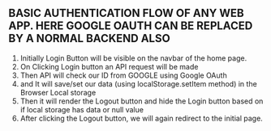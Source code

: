 ## BASIC AUTHENTICATION FLOW OF ANY WEB APP. HERE GOOGLE OAUTH CAN BE REPLACED BY A NORMAL BACKEND ALSO

1. Initially Login Button will be visible on the navbar of the home page.
2. On Clicking Login button  an API request will be made
3. Then API will check our ID from GOOGLE using Google OAuth 
4. and It will save/set our data (using localStorage.setItem method) in the Browser Local storage
5. Then it will render the Logout button and hide the Login button based on if local storage has data or null value
6. After clicking the Logout button, we will again redirect to the initial page.
